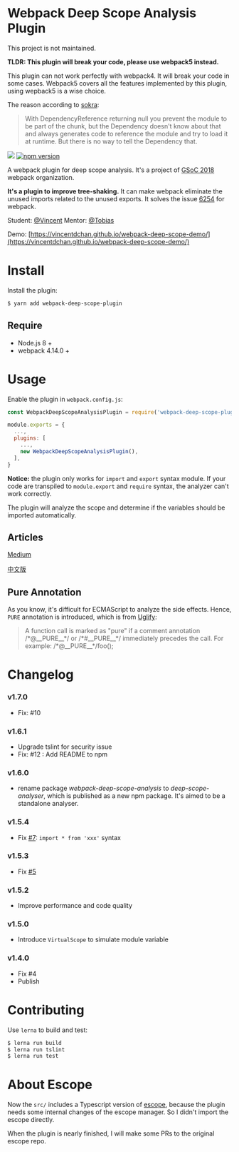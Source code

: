 # Webpack Deep Scope Analysis Plugin

This project is not maintained.

**TLDR: This plugin will break your code, please use webpack5 instead.**

This plugin can not work perfectly with webpack4. It will break your code in some cases. Webpack5 covers all the features implemented by this plugin, using wepback5 is a wise choice.

The reason according to [sokra](https://github.com/sokra):

> With DependencyReference returning null you prevent the module to be part of the chunk, but the Dependency doesn't know about that and always generates code to reference the module and try to load it at runtime. But there is no way to tell the Dependency that.


![](https://travis-ci.org/vincentdchan/webpack-deep-scope-analysis-plugin.svg?branch=master)
[![npm version](https://badge.fury.io/js/webpack-deep-scope-plugin.svg)](https://badge.fury.io/js/webpack-deep-scope-plugin)

A webpack plugin for deep scope analysis.
It's a project of [GSoC 2018](https://summerofcode.withgoogle.com/organizations/4657420148670464/#projects) webpack organization.

**It's a plugin to improve tree-shaking.** It can make webpack eliminate the unused imports related to the unused exports. It solves the issue [6254](https://github.com/webpack/webpack/issues/6264) for webpack.

Student: [@Vincent](https://github.com/vincentdchan)   Mentor: [@Tobias](https://github.com/sokra)

Demo: [https://vincentdchan.github.io/webpack-deep-scope-demo/](https://vincentdchan.github.io/webpack-deep-scope-demo/)

# Install

Install the plugin:

```bash
$ yarn add webpack-deep-scope-plugin
```

## Require

- Node.js 8 \+
- webpack 4.14.0 \+

# Usage

Enable the plugin in `webpack.config.js`:

```javascript
const WebpackDeepScopeAnalysisPlugin = require('webpack-deep-scope-plugin').default;

module.exports = {
  ...,
  plugins: [
    ...,
    new WebpackDeepScopeAnalysisPlugin(),
  ],
}
```

**Notice:** the plugin only works for `import` and `export` syntax module. If your code are transpiled to `module.export` and `require` syntax, the analyzer can't work correctly.

The plugin will analyze the scope and determine if the variables should be imported automatically.

## Articles

[Medium](https://medium.com/webpack/better-tree-shaking-with-deep-scope-analysis-a0b788c0ce77)

[中文版](https://vincentdchan.github.io/2018/05/better-tree-shaking-with-scope-analysis/)

## Pure Annotation

As you know, it's difficult for ECMAScript to analyze the side effects. Hence, `PURE` annotation is introduced, which is from [Uglify](https://github.com/mishoo/UglifyJS2):

> A function call is marked as "pure" if a comment annotation /\*@\_\_PURE\_\_\*/ or /\*#\_\_PURE\_\_\*/ immediately precedes the call. For example: /\*@\_\_PURE\_\_\*/foo();

# Changelog

### v1.7.0

- Fix: #10

### v1.6.1

- Upgrade tslint for security issue
- Fix: #12 : Add README to npm

### v1.6.0

 - rename package *webpack-deep-scope-analysis* to *deep-scope-analyser*, which is published as a new npm package. It's aimed to be a standalone analyser.

### v1.5.4

 - Fix [#7](https://github.com/vincentdchan/webpack-deep-scope-analysis-plugin/issues/7): `import * from 'xxx'` syntax

### v1.5.3

 - Fix [#5](https://github.com/vincentdchan/webpack-deep-scope-analysis-plugin/issues/5)

### v1.5.2

 - Improve performance and code quality

### v1.5.0

 - Introduce `VirtualScope` to simulate module variable

### v1.4.0

 - Fix #4
 - Publish

# Contributing

Use `lerna` to build and test:
```sh
$ lerna run build
$ lerna run tslint
$ lerna run test
```

# About Escope

Now the `src/` includes a Typescript version of [escope](https://github.com/estools/escope),
because the plugin needs some internal changes of the escope manager. So I didn't import the 
escope directly. 

When the plugin is nearly finished, I will make some PRs to the original escope repo.
